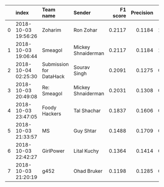 |    | index               | Team name               | Sender             |   F1 score |   Precision |   Recall |
|---:|:--------------------|:------------------------|:-------------------|-----------:|------------:|---------:|
|  0 | 2018-10-03 19:56:26 | Zoharim                 | Ron Zohar          |     0.2117 |      0.1184 |   1.0000 |
|  1 | 2018-10-03 19:06:44 | Smeagol                 | Mickey Shnaiderman |     0.2117 |      0.1184 |   1.0000 |
|  2 | 2018-10-04 02:25:30 | Submission for DataHack | Sourav Singh       |     0.2091 |      0.1275 |   0.5805 |
|  3 | 2018-10-03 20:49:08 | Re: Smeagol             | Mickey Shnaiderman |     0.2031 |      0.1308 |   0.4537 |
|  4 | 2018-10-03 23:47:05 | Foody Hackers           | Tal Shachar        |     0.1837 |      0.1606 |   0.2146 |
|  5 | 2018-10-03 21:33:57 | MS                      | Guy Shtar          |     0.1488 |      0.1709 |   0.1317 |
|  6 | 2018-10-03 22:42:27 | GirlPower               | Lital Kuchy        |     0.1364 |      0.1414 |   0.1317 |
|  7 | 2018-10-03 21:20:19 | g452                    | Ohad Bruker        |     0.1198 |      0.1285 |   0.1122 |